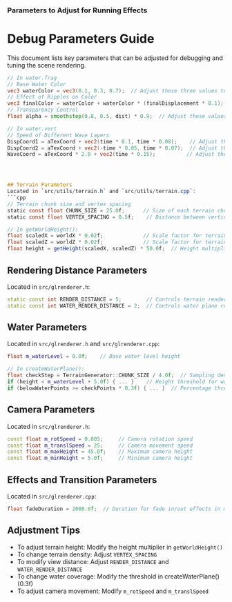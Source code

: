 ### Parameters to Adjust for Running Effects
# Debug Parameters Guide

This document lists key parameters that can be adjusted for debugging and tuning the scene rendering.

```glsl
// In water.frag
// Base Water Color
vec3 waterColor = vec3(0.1, 0.3, 0.7);  // Adjust these three values to change the water color
// Effect of Ripples on Color
vec3 finalColor = waterColor + waterColor * (finalDisplacement * 0.1);  // Adjust this 0.1 to change the prominence of ripples
// Transparency Control
float alpha = smoothstep(0.8, 0.5, dist) * 0.9;  // Adjust these values to change the edge gradient range and overall transparency

// In water.vert
// Speed of Different Wave Layers
DispCoord1 = aTexCoord + vec2(time * 0.1, time * 0.08);    // Adjust these values to change the speed of the first wave layer
DispCoord2 = aTexCoord + vec2(-time * 0.05, time * 0.07);  // Adjust these values to change the speed of the second wave layer
WaveCoord = aTexCoord * 2.0 + vec2(time * 0.15);          // Adjust these values to change the speed of the third wave layer




## Terrain Parameters
Located in `src/utils/terrain.h` and `src/utils/terrain.cpp`:
```cpp
// Terrain chunk size and vertex spacing
static const float CHUNK_SIZE = 25.0f;      // Size of each terrain chunk
static const float VERTEX_SPACING = 0.5f;    // Distance between vertices in terrain mesh

// In getWorldHeight():
float scaledX = worldX * 0.02f;             // Scale factor for terrain coordinate X
float scaledZ = worldZ * 0.02f;             // Scale factor for terrain coordinate Z
float height = getHeight(scaledX, scaledZ) * 50.0f;  // Height multiplier for terrain
```

## Rendering Distance Parameters
Located in `src/glrenderer.h`:
```cpp
static const int RENDER_DISTANCE = 5;        // Controls terrain render distance
static const int WATER_RENDER_DISTANCE = 2;  // Controls water plane render distance
```

## Water Parameters
Located in `src/glrenderer.h` and `src/glrenderer.cpp`:
```cpp
float m_waterLevel = 0.0f;    // Base water level height

// In createWaterPlane():
float checkStep = TerrainGenerator::CHUNK_SIZE / 4.0f;  // Sampling density for water plane generation
if (height < m_waterLevel + 5.0f) { ... }    // Height threshold for water plane generation
if (belowWaterPoints >= checkPoints * 0.3f) { ... }  // Percentage threshold for water plane creation
```

## Camera Parameters
Located in `src/glrenderer.h`:
```cpp
const float m_rotSpeed = 0.005;     // Camera rotation speed
const float m_translSpeed = 25;     // Camera movement speed
const float m_maxHeight = 45.0f;    // Maximum camera height
const float m_minHeight = 5.0f;     // Minimum camera height
```

## Effects and Transition Parameters
Located in `src/glrenderer.cpp`:
```cpp
float fadeDuration = 2000.0f;  // Duration for fade in/out effects in milliseconds
```

## Adjustment Tips
- To adjust terrain height: Modify the height multiplier in `getWorldHeight()`
- To change terrain density: Adjust `VERTEX_SPACING`
- To modify view distance: Adjust `RENDER_DISTANCE` and `WATER_RENDER_DISTANCE`
- To change water coverage: Modify the threshold in createWaterPlane() (0.3f)
- To adjust camera movement: Modify `m_rotSpeed` and `m_translSpeed`

